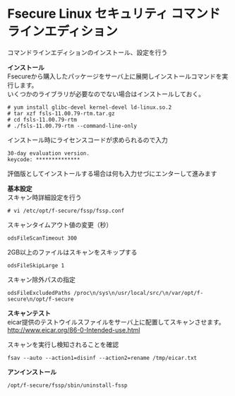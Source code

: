 # Fsecure Linux セキュリティ コマンドラインエディション
コマンドラインエディションのインストール、設定を行う  

**インストール**  
Fsecureから購入したパッケージをサーバ上に展開しインストールコマンドを実行します。  
いくつかのライブラリが必要なのでない場合はインストールしておく。  

```
# yum install glibc-devel kernel-devel ld-linux.so.2
# tar xzf fsls-11.00.79-rtm.tar.gz
# cd fsls-11.00.79-rtm
# ./fsls-11.00.79-rtm --command-line-only
```

インストール時にライセンスコードが求められるので入力  

```
30-day evaluation version.
keycode: **************
```

評価版としてインストールする場合は何も入力せづにエンターして進みます  

**基本設定**  
スキャン時詳細設定を行う  

```
# vi /etc/opt/f-secure/fssp/fssp.conf
```

スキャンタイムアウト値の変更（秒）  

```
odsFileScanTimeout 300
```

2GB以上のファイルはスキャンをスキップする  

```
odsFileSkipLarge 1
```

スキャン除外パスの指定  

```
odsFileExcludedPaths /proc\n/sys\n/usr/local/src/\n/var/opt/f-secure\n/opt/f-secure
```

**スキャンテスト**  
eicar提供のテストウイルスファイルをサーバ上に配置してスキャンさせます。  
http://www.eicar.org/86-0-Intended-use.html  

スキャンを実行し検知されることを確認  

```
fsav --auto --action1=disinf --action2=rename /tmp/eicar.txt
```

**アンインストール**  

```
/opt/f-secure/fssp/sbin/uninstall-fssp
```
